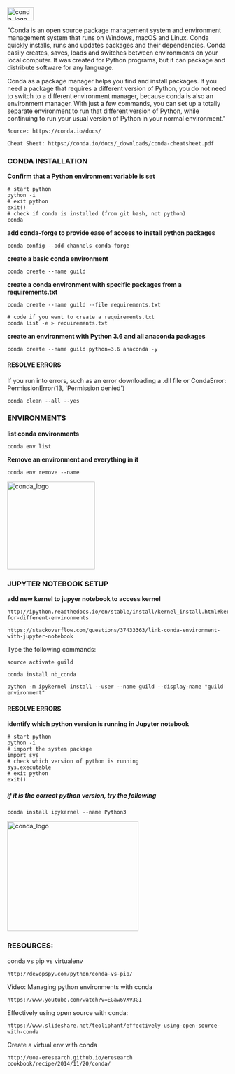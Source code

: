 ﻿
<img src="https://github.com/Alexjmsherman/ml_guild/blob/master/raw_data/images/conda_logo.png" alt="conda_logo" width="60px" height="30" />


"Conda is an open source package management system and environment management system that runs on Windows, macOS and Linux. Conda quickly installs, runs and updates packages and their dependencies. Conda easily creates, saves, loads and switches between environments on your local computer. It was created for Python programs, but it can package and distribute software for any language.

Conda as a package manager helps you find and install packages. If you need a package that requires a different version of Python, you do not need to switch to a different environment manager, because conda is also an environment manager. With just a few commands, you can set up a totally separate environment to run that different version of Python, while continuing to run your usual version of Python in your normal environment."

	Source: https://conda.io/docs/

	Cheat Sheet: https://conda.io/docs/_downloads/conda-cheatsheet.pdf


### CONDA INSTALLATION
**Confirm that a Python environment variable is set**

	
	# start python
	python -i
	# exit python
	exit()
	# check if conda is installed (from git bash, not python)
	conda

**add conda-forge to provide ease of access to install python packages**

	conda config --add channels conda-forge

**create a basic conda environment**

	conda create --name guild

**create a conda environment with specific packages from a requirements.txt**

	conda create --name guild --file requirements.txt

	# code if you want to create a requirements.txt
	conda list -e > requirements.txt

**create an environment with Python 3.6 and all anaconda packages**

	conda create --name guild python=3.6 anaconda -y

#### RESOLVE ERRORS
If you run into errors, such as an error downloading a .dll file or CondaError: PermissionError(13, 'Permission denied')

	conda clean --all --yes

### ENVIRONMENTS
**list conda environments**

	conda env list

**Remove an environment and everything in it**

	conda env remove --name

<img src="https://github.com/Alexjmsherman/ml_guild/blob/master/raw_data/images/conda_envs.png" alt="conda_logo" width="200" height="200" />


### JUPYTER NOTEBOOK SETUP
**add new kernel to jupyer notebook to access kernel**

	http://ipython.readthedocs.io/en/stable/install/kernel_install.html#kernels-for-different-environments
	
	https://stackoverflow.com/questions/37433363/link-conda-environment-with-jupyter-notebook


Type the following commands:

	source activate guild
		
	conda install nb_conda
		
	python -m ipykernel install --user --name guild --display-name "guild environment"

#### RESOLVE ERRORS
**identify which python version is running in Jupyter notebook**

	# start python
	python -i
	# import the system package
	import sys
	# check which version of python is running
	sys.executable
	# exit python
	exit()


##### if it is the correct python version, try the following
	conda install ipykernel --name Python3


<img src="https://github.com/Alexjmsherman/ml_guild/blob/master/raw_data/images/conda_stack.png" alt="conda_logo" width="300" height="250" />


### RESOURCES:
conda vs pip vs virtualenv

	http://devopspy.com/python/conda-vs-pip/

Video: Managing python environments with conda

	https://www.youtube.com/watch?v=EGaw6VXV3GI

Effectively using open source with conda: 

	https://www.slideshare.net/teoliphant/effectively-using-open-source-with-conda

Create a virtual env with conda

	http://uoa-eresearch.github.io/eresearch cookbook/recipe/2014/11/20/conda/